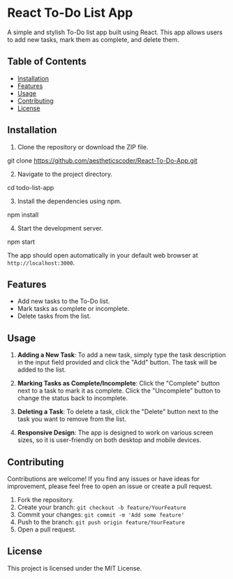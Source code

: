 
# React To-Do List App



A simple and stylish To-Do list app built using React. This app allows users to add new tasks, mark them as complete, and delete them.

## Table of Contents

- [Installation](#installation)
- [Features](#features)
- [Usage](#usage)
- [Contributing](#contributing)
- [License](#license)

## Installation

1. Clone the repository or download the ZIP file.


git clone https://github.com/aestheticscoder/React-To-Do-App.git


2. Navigate to the project directory.



cd todo-list-app



3. Install the dependencies using npm.



npm install



4. Start the development server.


npm start


The app should open automatically in your default web browser at `http://localhost:3000`.

## Features

- Add new tasks to the To-Do list.
- Mark tasks as complete or incomplete.
- Delete tasks from the list.

## Usage

1. **Adding a New Task**: To add a new task, simply type the task description in the input field provided and click the "Add" button. The task will be added to the list.

2. **Marking Tasks as Complete/Incomplete**: Click the "Complete" button next to a task to mark it as complete. Click the "Uncomplete" button to change the status back to incomplete.

3. **Deleting a Task**: To delete a task, click the "Delete" button next to the task you want to remove from the list.

4. **Responsive Design**: The app is designed to work on various screen sizes, so it is user-friendly on both desktop and mobile devices.

## Contributing

Contributions are welcome! If you find any issues or have ideas for improvement, please feel free to open an issue or create a pull request.

1. Fork the repository.
2. Create your branch: `git checkout -b feature/YourFeature`
3. Commit your changes: `git commit -m 'Add some feature'`
4. Push to the branch: `git push origin feature/YourFeature`
5. Open a pull request.

## License

This project is licensed under the MIT License. 


